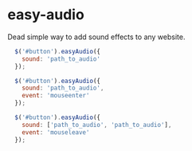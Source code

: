 easy-audio
==========

Dead simple way to add sound effects to any website.

```javascript
  $('#button').easyAudio({
    sound: 'path_to_audio'
  });

  $('#button').easyAudio({
    sound: 'path_to_audio',
    event: 'mouseenter'
  });

  $('#button').easyAudio({
    sound: ['path_to_audio', 'path_to_audio'],
    event: 'mouseleave'
  });
```
